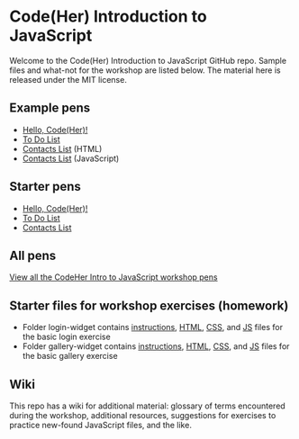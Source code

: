 # Code(Her) Introduction to JavaScript
Welcome to the Code(Her) Introduction to JavaScript GitHub repo. Sample files and what-not for the workshop are listed below. The material here is released under the MIT license.

## Example pens
+ [Hello, Code(Her)!](http://codepen.io/littleberry/pen/QwVoOq)
+ [To Do List](http://codepen.io/littleberry/pen/wBYwrV)
+ [Contacts List](http://codepen.io/littleberry/pen/ogmxNj) (HTML)
+ [Contacts List](http://codepen.io/littleberry/pen/raPzrZ) (JavaScript)

## Starter pens
+ [Hello, Code(Her)!](http://codepen.io/littleberry/pen/OPoqZW)
+ [To Do List](http://codepen.io/littleberry/pen/dPgbQg)
+ [Contacts List](http://codepen.io/littleberry/pen/raPzZZ)

## All pens
[View all the CodeHer Intro to JavaScript workshop pens](http://codepen.io/littleberry/tag/intro-to-js/)

## Starter files for workshop exercises (homework)
+ Folder login-widget contains [instructions](login-widget/README.md), [HTML](login-widget/login.html), [CSS](login-widget/login-styles.css), and [JS](login-wigdet/login.js) files for the basic login exercise
+ Folder gallery-widget contains [instructions](gallery-widget/README.md), [HTML](gallery-widget/gallery.html), [CSS](gallery-widget/gallery-styles.css), and [JS](gallery-wigdet/gallery.js) files for the basic gallery exercise

## Wiki
This repo has a wiki for additional material: glossary of terms encountered during the workshop, additional resources, suggestions for exercises to practice new-found JavaScript files, and the like.
